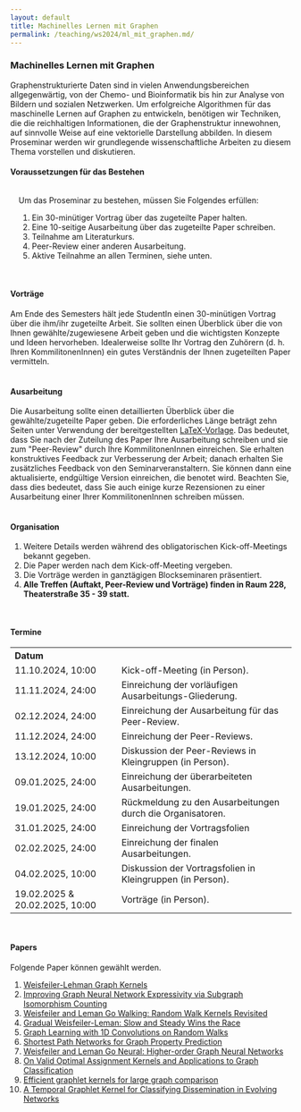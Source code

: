 ```yaml
---
layout: default
title: Machinelles Lernen mit Graphen
permalink: /teaching/ws2024/ml_mit_graphen.md/
---
```

### **Machinelles Lernen mit Graphen**
Graphenstrukturierte Daten sind in vielen Anwendungsbereichen allgegenwärtig, von der Chemo- und Bioinformatik bis hin zur Analyse von Bildern und sozialen Netzwerken. Um erfolgreiche Algorithmen für das maschinelle Lernen auf Graphen zu entwickeln, benötigen wir Techniken, die die reichhaltigen Informationen, die der Graphenstruktur innewohnen, auf sinnvolle Weise auf eine vektorielle Darstellung abbilden. In diesem Proseminar werden wir grundlegende wissenschaftliche Arbeiten zu diesem Thema vorstellen und diskutieren.
<html lang="en">
	<body>
		<!-- <div id="wrapper"> -->
		<h4>Voraussetzungen für das Bestehen</h4>
		<div style="padding: 15px; padding-bottom: 1px; {% if site.enable_darkmode %}background-color: #888;{% else %}background-color: #e0e5e0;{% endif %}">
		Um das Proseminar zu bestehen, müssen Sie Folgendes erfüllen:
		<br>
			<ol>
				<li>Ein 30-minütiger Vortrag über das zugeteilte Paper halten.</li>
				<li>Eine 10-seitige Ausarbeitung über das zugeteilte Paper schreiben.</li>
				<li>Teilnahme am Literaturkurs.</li>
				<li>Peer-Review einer anderen Ausarbeitung.</li>
				<li>Aktive Teilnahme an allen Terminen, siehe unten.</li>
			</ol>
		</div>
		<br>
		<h4>Vorträge</h4>
			Am Ende des Semesters hält jede StudentIn einen 30-minütigen Vortrag über die ihm/ihr zugeteilte Arbeit. Sie sollten einen Überblick über die von Ihnen gewählte/zugewiesene Arbeit geben und die wichtigsten Konzepte und Ideen hervorheben. Idealerweise sollte Ihr Vortrag den Zuhörern (d. h. Ihren KommilitonenInnen) ein gutes Verständnis der Ihnen zugeteilten Paper vermitteln.
		<br>
		<br>
		<h4>Ausarbeitung</h4>
			Die Ausarbeitung sollte einen detaillierten Überblick über die gewählte/zugeteilte Paper geben. Die erforderliches Länge beträgt zehn Seiten unter Verwendung der bereitgestellten <a href="./seminar_template.zip" download>LaTeX-Vorlage</a>. Das bedeutet, dass Sie nach der Zuteilung des Paper Ihre Ausarbeitung schreiben und sie zum "Peer-Review" durch Ihre KommilitonenInnen einreichen. Sie erhalten konstruktives Feedback zur Verbesserung der Arbeit; danach erhalten Sie zusätzliches Feedback von den Seminarveranstaltern. Sie können dann eine aktualisierte, endgültige Version einreichen, die benotet wird. Beachten Sie, dass dies bedeutet, dass Sie auch einige kurze Rezensionen zu einer Ausarbeitung einer Ihrer KommilitonenInnen schreiben müssen.
		<br>
		<br>
		<h4>Organisation</h4>
		<ol>
	  		<li>Weitere Details werden während des obligatorischen Kick-off-Meetings bekannt gegeben.</li>
	  		<li>Die Paper werden nach dem Kick-off-Meeting vergeben.</li>
	  		<li>Die Vorträge werden in ganztägigen Blockseminaren präsentiert.</li>
	  		<li><b>Alle Treffen (Auftakt, Peer-Review und Vorträge) finden in Raum 228, Theaterstraße 35 - 39 statt.</b></li>
		</ol>
		<br>
		<h4>Termine</h4>
			<table>
				<tr>
					<th align=left>Datum</th>
					<th align=left></th>
				</tr>
				<tr>
					<td>11.10.2024, 10:00 &emsp;</td>
					<td>Kick-off-Meeting (in Person).</td>
				</tr>
				<tr>
					<td>11.11.2024, 24:00</td>
					<td>Einreichung der vorläufigen Ausarbeitungs-Gliederung.</td>
				</tr>
				<tr>
					<td>02.12.2024, 24:00</td>
					<td>Einreichung der Ausarbeitung für das Peer-Review.</td>
				</tr>
				<tr>
					<td>11.12.2024, 24:00</td>
					<td>Einreichung der Peer-Reviews.</td>
				</tr>		
				<tr>
					<td>13.12.2024, 10:00</td>
					<td>Diskussion der Peer-Reviews in Kleingruppen (in Person).</td>
				</tr>
				<tr>
					<td>09.01.2025, 24:00</td>
					<td>Einreichung der überarbeiteten Ausarbeitungen.</td>
				</tr>
				<tr>
					<td>19.01.2025, 24:00</td>
					<td>Rückmeldung zu den Ausarbeitungen durch die Organisatoren.</td>
				</tr>
				<tr>
					<td>31.01.2025, 24:00</td>
					<td>Einreichung der Vortragsfolien</td>
				</tr>
				<tr>
					<td>02.02.2025, 24:00</td>
					<td>Einreichung der finalen Ausarbeitungen.</td>
				</tr>
				<tr>
					<td>04.02.2025, 10:00</td>
					<td>Diskussion der Vortragsfolien in Kleingruppen (in Person).</td>
				</tr>
				<tr>
					<td>19.02.2025 & 20.02.2025, 10:00</td>
					<td>Vorträge (in Person).</td>
				</tr>
			</table>
		<br>
		<h4>Papers</h4>
			Folgende Paper können gewählt werden.
			<ol>
				<li><a href="https://www.jmlr.org/papers/volume12/shervashidze11a/shervashidze11a.pdf">Weisfeiler-Lehman Graph Kernels</a></li>
				<li><a href="https://arxiv.org/pdf/2006.09252">Improving Graph Neural Network Expressivity via Subgraph Isomorphism Counting</a></li>
				<li><a href="https://arxiv.org/pdf/2205.10914">Weisfeiler and Leman Go Walking: Random Walk Kernels Revisited</a></li>
				<li><a href="https://arxiv.org/pdf/2209.09048">Gradual Weisfeiler-Leman: Slow and Steady Wins the Race</a></li>
				<li><a href="https://arxiv.org/pdf/2102.08786">Graph Learning with 1D Convolutions on Random Walks</a></li>
				<li><a href="https://openreview.net/forum?id=mWzWvMxuFg1">Shortest Path Networks for Graph Property Prediction</a></li>
				<li><a href="https://arxiv.org/abs/1810.02244">Weisfeiler and Leman Go Neural: Higher-order Graph Neural Networks</a></li>
				<li><a href="https://arxiv.org/abs/1606.01141">On Valid Optimal Assignment Kernels and Applications to Graph Classification</a></li>
				<li><a href="https://proceedings.mlr.press/v5/shervashidze09a.html">Efficient graphlet kernels for large graph comparison</a></li>
				<li><a href="https://arxiv.org/abs/2209.07332">A Temporal Graphlet Kernel for Classifying Dissemination in Evolving Networks</a></li>
			</ol>
		<p></p>	
	</body>
</html>